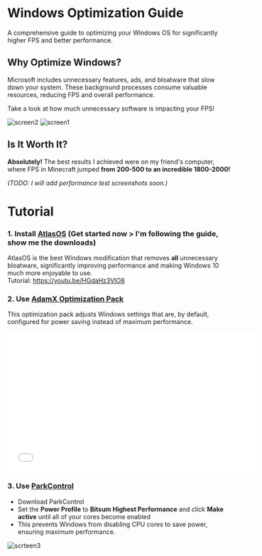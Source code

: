 # Windows Optimization Guide  
A comprehensive guide to optimizing your Windows OS for significantly higher FPS and better performance.  

## Why Optimize Windows?  
Microsoft includes unnecessary features, ads, and bloatware that slow down your system. These background processes consume valuable resources, reducing FPS and overall performance.  

Take a look at how much unnecessary software is impacting your FPS!  

![screen2](https://github.com/user-attachments/assets/6888b339-08bf-4479-92e0-2480371bbcf1) ![screen1](https://github.com/user-attachments/assets/23cdeb29-d33e-42e0-8cbd-de2b6203e2eb)  

## Is It Worth It?  
**Absolutely!** The best results I achieved were on my friend's computer, where FPS in Minecraft jumped **from 200-500 to an incredible 1800-2000!**  

*(TODO: I will add performance test screenshots soon.)*  

# Tutorial  

### 1. Install [AtlasOS](https://atlasos.net/) (Get started now > I'm following the guide, show me the downloads)
AtlasOS is the best Windows modification that removes **all** unnecessary bloatware, significantly improving performance and making Windows 10 much more enjoyable to use. <br>
Tutorial: https://youtu.be/HGdaHz3VlO8

### 2. Use [AdamX Optimization Pack](https://mega.nz/file/R14TjYwA#pGYLQge1RPPUYvYfjIGblzLDo2m3Ig_G1XetZiYqcpo)  
This optimization pack adjusts Windows settings that are, by default, configured for power saving instead of maximum performance.  

<iframe width="560" height="315" src="[https://www.youtube.com/embed/cfeW2B4p-vs?si=LkdmZnYby3qKVuI8](https://www.youtube.com/watch?v=hQSkPmZRCjc)" title="YouTube video player" frameborder="0" allow="accelerometer; autoplay; clipboard-write; encrypted-media; gyroscope; picture-in-picture; web-share" referrerpolicy="strict-origin-when-cross-origin" allowfullscreen></iframe>

### 3. Use [ParkControl](https://bitsum.com/parkcontrol/)
- Download ParkControl
- Set the **Power Profile** to **Bitsum Highest Performance** and click **Make active** until all of your cores become enabled  
- This prevents Windows from disabling CPU cores to save power, ensuring maximum performance.

![scrteen3](https://github.com/user-attachments/assets/c6b6e2f4-80b5-41e2-a4ee-c4102fe75b8f)


